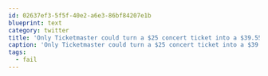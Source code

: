 ```yaml
---
id: 02637ef3-5f5f-40e2-a6e3-86bf84207e1b
blueprint: text
category: twitter
title: 'Only Ticketmaster could turn a $25 concert ticket into a $39.55 transaction. #fail'
caption: 'Only Ticketmaster could turn a $25 concert ticket into a $39.55 transaction. <span class="hashtag hashtag_local">#<a href="http://tweettemp.darylchymko.ca/?tag=fail">fail</a>'
tags:
  - fail
---
```

